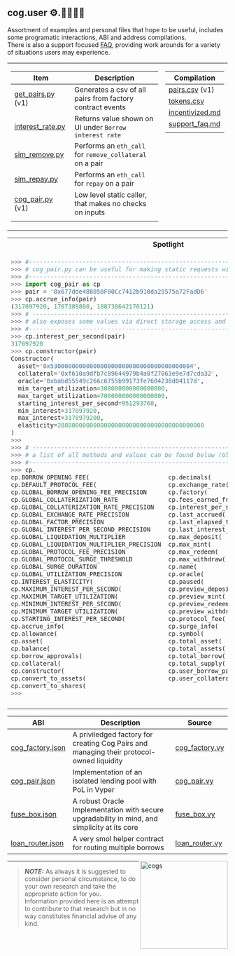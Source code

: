 ## cog.user ⚙️.👩‍🔧👨‍🔧

Assortment of examples and personal files that hope to be useful, includes some programatic interactions, ABI and address compilations.<br>
There is also a support focused [FAQ](support_faq.md), providing work arounds for a variety of situations users may experience.

<table class="fixed-align">
  <tbody>
    <tr>
  <td>  
      
| Item                                 | Description                                               |
|--------------------------------------|-----------------------------------------------------------|
| [get_pairs.py](get_pairs.py)   (v1)  | Generates a csv of all pairs from factory contract events | 
| [interest_rate.py](interest_rate.py) | Returns value shown on UI under `Borrow interest rate`    | 
| [sim_remove.py](sim_remove.py)       | Performs an `eth_call` for `remove_collateral` on a pair  | 
| [sim_repay.py](sim_repay.py)         | Performs an `eth_call` for `repay` on a pair              |
| [cog_pair.py](cog_pair.py)  (v1)     | Low level static caller, that makes no checks on inputs   |
|           <img width=150/>           |                  <img width=430/>                         |
 
  </td>

  <td valign="top", valign="right">

| Compilation                               | 
|-------------------------------------------|
|  [pairs.csv](data/pairs.csv) (v1)         | 
|  [tokens.csv](data/tokens.csv)            |
|  [incentivized.md](data/incentivized.md)  | 
|  [support_faq.md](support_faq.md)         |
|           <img width=100/>                |

  </td>
    </tr>
  </tbody>
</table>

<table class="fixed-align">
  <tbody>
   <tr>
  <th>
    Spotlight
  </th>
    </tr>  
    <tr>
  <td valign="top", valign="center">
 
  ```python
  >>> #----------------------------------------------------------------------------------
  >>> # cog_pair.py can be useful for making static requests without a contract instance. 
  >>> #----------------------------------------------------------------------------------
  >>> import cog_pair as cp
  >>> pair = '0x677dde488050F00Cc7412b910da25575a72FadD6'
  >>> cp.accrue_info(pair)
  (317097920, 1707389800, 188738642170121)
  >>> # ---------------------------------------------------------------------------------
  >>> # also exposes some values via direct storage access and parsing of the constructor
  >>> #----------------------------------------------------------------------------------
  >>> cp.interest_per_second(pair)
  317097920
  >>> cp.constructor(pair)
  Constructor(
    asset='0x5300000000000000000000000000000000000004', 
    collateral='0xf610a9dfb7c89644979b4a0f27063e9e7d7cda32', 
    oracle='0xbabd55549c266c6755b99173fe7604238d04117d', 
    min_target_utilization=300000000000000000, 
    max_target_utilization=700000000000000000, 
    starting_interest_per_second=951293760, 
    min_interest=317097920, 
    max_interest=3170979200, 
    elasticity=28800000000000000000000000000000000000000
  )
>>>
>>> # ---------------------------------------------------------------------------------
>>> # a list of all methods and values can be found below (Global values are hardcoded)
>>> #----------------------------------------------------------------------------------
>>> cp.
cp.BORROW_OPENING_FEE(                      cp.decimals(
cp.DEFAULT_PROTOCOL_FEE(                    cp.exchange_rate(
cp.GLOBAL_BORROW_OPENING_FEE_PRECISION      cp.factory(
cp.GLOBAL_COLLATERIZATION_RATE              cp.fees_earned_fraction(
cp.GLOBAL_COLLATERIZATION_RATE_PRECISION    cp.interest_per_second(
cp.GLOBAL_EXCHANGE_RATE_PRECISION           cp.last_accrued(
cp.GLOBAL_FACTOR_PRECISION                  cp.last_elapsed_time(
cp.GLOBAL_INTEREST_PER_SECOND_PRECISION     cp.last_interest_per_second(
cp.GLOBAL_LIQUIDATION_MULTIPLIER            cp.max_deposit(
cp.GLOBAL_LIQUIDATION_MULTIPLIER_PRECISION  cp.max_mint(
cp.GLOBAL_PROTOCOL_FEE_PRECISION            cp.max_redeem(
cp.GLOBAL_PROTOCOL_SURGE_THRESHOLD          cp.max_withdraw(
cp.GLOBAL_SURGE_DURATION                    cp.name(
cp.GLOBAL_UTILIZATION_PRECISION             cp.oracle(
cp.INTEREST_ELASTICITY(                     cp.paused(
cp.MAXIMUM_INTEREST_PER_SECOND(             cp.preview_deposit(
cp.MAXIMUM_TARGET_UTILIZATION(              cp.preview_mint(
cp.MINIMUM_INTEREST_PER_SECOND(             cp.preview_redeem(
cp.MINIMUM_TARGET_UTILIZATION(              cp.preview_withdraw(
cp.STARTING_INTEREST_PER_SECOND(            cp.protocol_fee(
cp.accrue_info(                             cp.surge_info(
cp.allowance(                               cp.symbol(
cp.asset(                                   cp.total_asset(
cp.balance(                                 cp.total_assets(
cp.borrow_approvals(                        cp.total_borrow(
cp.collateral(                              cp.total_supply(
cp.constructor(                             cp.user_borrow_part(
cp.convert_to_assets(                       cp.user_collateral_share(
cp.convert_to_shares(
>>>
```
    
</td>
  </tr>
 
  <tr>
<td>
  <img width=800/>
</td>
  </tr>
</table>

<div style="text-align: right">

| ABI                                      | Description                                                                                  | Source                                                                                            |
|------------------------------------------|----------------------------------------------------------------------------------------------|---------------------------------------------------------------------------------------------------|
| [cog_factory.json](abi/cog_factory.json) | A priviledged factory for creating Cog Pairs and managing their protocol-owned liquidity     | [cog_factory.vy](https://github.com/CogFinance/Cog-Isolated-Lending/blob/main/src/cog_factory.vy) |
| [cog_pair.json](abi/cog_pair.json)       | Implementation of an isolated lending pool with PoL in Vyper                                 | [cog_pair.vy](https://github.com/CogFinance/Cog-Isolated-Lending/blob/main/src/cog_pair.vy)       |
| [fuse_box.json](abi/fuse_box.json)       | A robust Oracle Implementation with secure upgradability in mind, and simplicity at its core | [fuse_box.vy](https://github.com/CogFinance/Cog-Isolated-Lending/blob/main/src/fuse_box.vy)      |
| [loan_router.json](abi/loan_router.json) | A very smol helper contract for routing multiple borrows                                     | [loan_router.vy](https://github.com/CogFinance/Cog-Isolated-Lending/blob/main/src/loan_router.vy) |

</div>
<img src="https://github.com/0xMaka/cog/assets/12489182/e396e82b-7fa6-4687-9dd9-ebc7f853fc93" alt="cogs" align="right" width="200"/>

---
> **_NOTE:_** As always it is suggested to consider personal circumstance, to do your own research and take the appropriate action for you.<br>
Information provided here is an attempt to contribute to that research but in no way constitutes financial advise of any kind.

